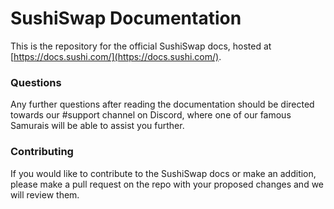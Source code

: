# SushiSwap Documentation

This is the repository for the official SushiSwap docs, hosted at [https://docs.sushi.com/](https://docs.sushi.com/).

### Questions

Any further questions after reading the documentation should be directed towards our #support channel on Discord, where one of our famous Samurais will be able to assist you further.

### Contributing

If you would like to contribute to the SushiSwap docs or make an addition, please make a pull request on the repo with your proposed changes and we will review them.
